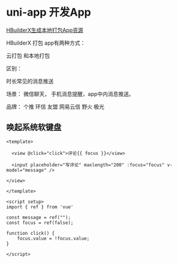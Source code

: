 # uni-app  开发App



[HBuilderX生成本地打包App资源](https://www.cnblogs.com/Jeely/p/11139715.html)



HBuilderX 打包 app有两种方式：

云打包 和本地打包

区别：





时长常见的消息推送

场景： 微信聊天， 手机消息提醒，app中内消息推送。

品牌：  个推 环信  友盟  网易云信  野火  极光 



## 唤起系统软键盘

```vue
<template>

  <view @click="click">评论{{ focus }}</view>

  <input placeholder="写评论" maxlength="200" :focus="focus" v-model="message" />

</view>

</template>

<script setup>
import { ref } from 'vue'

const message = ref("");
const focus = ref(false);

function click() {
	focus.value = !focus.value;  
}

</script>

```

